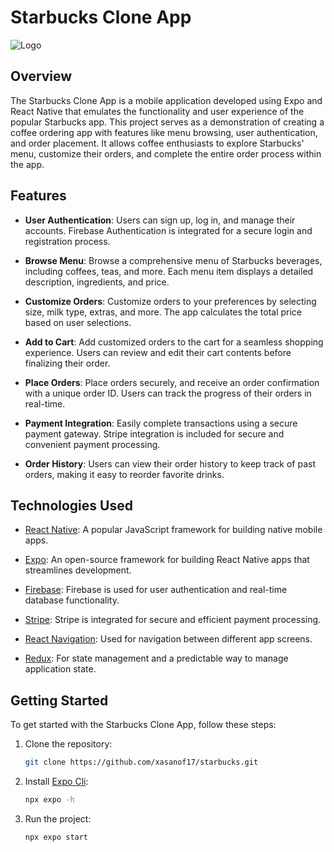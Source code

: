 # Starbucks Clone App

![Logo]("https://github.com/xasanof17/starbucks/blob/master/assets/images/readme.png")

## Overview

The Starbucks Clone App is a mobile application developed using Expo and React Native that emulates the functionality and user experience of the popular Starbucks app. This project serves as a demonstration of creating a coffee ordering app with features like menu browsing, user authentication, and order placement. It allows coffee enthusiasts to explore Starbucks' menu, customize their orders, and complete the entire order process within the app.

## Features

- **User Authentication**: Users can sign up, log in, and manage their accounts. Firebase Authentication is integrated for a secure login and registration process.

- **Browse Menu**: Browse a comprehensive menu of Starbucks beverages, including coffees, teas, and more. Each menu item displays a detailed description, ingredients, and price.

- **Customize Orders**: Customize orders to your preferences by selecting size, milk type, extras, and more. The app calculates the total price based on user selections.

- **Add to Cart**: Add customized orders to the cart for a seamless shopping experience. Users can review and edit their cart contents before finalizing their order.

- **Place Orders**: Place orders securely, and receive an order confirmation with a unique order ID. Users can track the progress of their orders in real-time.

- **Payment Integration**: Easily complete transactions using a secure payment gateway. Stripe integration is included for secure and convenient payment processing.

- **Order History**: Users can view their order history to keep track of past orders, making it easy to reorder favorite drinks.

## Technologies Used

- [React Native](https://reactnative.dev/): A popular JavaScript framework for building native mobile apps.

- [Expo](https://expo.io/): An open-source framework for building React Native apps that streamlines development.

- [Firebase](https://firebase.google.com/): Firebase is used for user authentication and real-time database functionality.

- [Stripe](https://stripe.com/): Stripe is integrated for secure and efficient payment processing.

- [React Navigation](https://reactnavigation.org/): Used for navigation between different app screens.

- [Redux](https://redux.js.org/): For state management and a predictable way to manage application state.

## Getting Started

To get started with the Starbucks Clone App, follow these steps:

1. Clone the repository:

   ```bash
   git clone https://github.com/xasanof17/starbucks.git
   ```

2. Install [Expo Cli]("https://docs.expo.dev/more/expo-cli/"):

   ```bash
   npx expo -h
    ```
3. Run the project:

   ```bash
   npx expo start